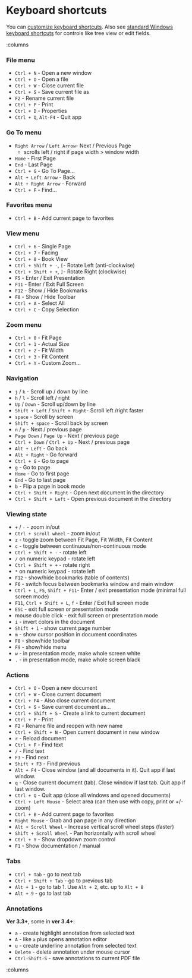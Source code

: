 # Keyboard shortcuts

You can [customize keyboard shortcuts](Customizing-keyboard-shortcuts.md). Also see [standard Windows keyboard shortcuts](https://support.microsoft.com/en-us/windows/keyboard-shortcuts-in-windows-dcc61a57-8ff0-cffe-9796-cb9706c75eec) for controls like tree view or edit fields.

:columns
### File menu

- `Ctrl + N` - Open a new window
- `Ctrl + O` - Open a file
- `Ctrl + W` - Close current file
- `Ctrl + S` - Save current file as
- `F2` - Rename current file
- `Ctrl + P` - Print
- `Ctrl + D` - Properties
- `Ctrl + Q`, `Alt-F4` - Quit app

### Go To menu

- `Right Arrow` / `Left Arrow`- Next / Previous Page
    - scrolls left / right if page width > window width
- `Home` - First Page
- `End` - Last Page
- `Ctrl + G` - Go To Page...
- `Alt + Left Arrow` - Back
- `Alt + Right Arrow` - Forward
- `Ctrl + F` - Find...

### Favorites menu

- `Ctrl + B` - Add current page to favorites

### View menu

- `Ctrl + 6` - Single Page
- `Ctrl + 7` - Facing
- `Ctrl + 8` - Book View
- `Ctrl + Shift + -`, `[`- Rotate Left (anti-clockwise)
- `Ctrl + Shift + +`, `]`- Rotate Right (clockwise)
- `F5` - Enter / Exit Presentation
- `F11` - Enter / Exit Full Screen
- `F12` - Show / Hide Bookmarks
- `F8` - Show / Hide Toolbar
- `Ctrl + A` - Select All
- `Ctrl + C` - Copy Selection

### Zoom menu

- `Ctrl + 0` - Fit Page
- `Ctrl + 1` - Actual Size
- `Ctrl + 2` - Fit Width
- `Ctrl + 3` - Fit Content
- `Ctrl + Y` - Custom Zoom...

### Navigation

- `j` / `k` - Scroll up / down by line
- `h` / `l` - Scroll left / right
- `Up` / `Down` - Scroll up/down by line
- `Shift + Left` / `Shift + Right`- Scroll left /right faster
- `space` - Scroll by screen
- `Shift + space` - Scroll back by screen
- `n` / `p` - Next / previous page
- `Page Down` /  `Page Up` - Next / previous page
- `Ctrl + Down` / `Ctrl + Up` - Next / previous page
- `Alt + Left` - Go back
- `Alt + Right` - Go forward
- `Ctrl + G` - Go to page
- `g` - Go to page
- `Home` - Go to first page
- `End` - Go to last page
- `b` - Flip a page in book mode
- `Ctrl + Shift + Right` - Open next document in the directory
- `Ctrl + Shift + Left` - Open previous document in the directory

### Viewing state

- `+` / `-` - zoom in/out
- `Ctrl + scroll wheel` - zoom in/out
- `z` - toggle zoom between Fit Page, Fit Width, Fit Content
- `c` - toggle between continuous/non-continuous mode
- `Ctrl + Shift + -` - rotate left
- `/` on numeric keypad - rotate left
- `Ctrl + Shift + +` - rotate right
- `*` on numeric keypad - rotate left
- `F12` - show/hide bookmarks (table of contents)
- `F6` - switch focus between bookmarks window and main window
- `Ctrl + L`, `F5`, `Shift + F11`- Enter / exit presentation mode (minimal full screen mode)
- `F11`, `Ctrl + Shift + L`, `f` - Enter / Exit full screen mode
- `ESC` - exit full screen or presentation mode
- mouse double click - exit full screen or presentation mode
- `i` - invert colors in the document
- `Shift + i` - show current page number
- `m` - show cursor position in document coordinates
- `F8` - show/hide toolbar
- `F9` - show/hide menu
- `w` - in presentation mode, make whole screen white
- `.` - in presentation mode, make whole screen black

### Actions

- `Ctrl + O` - Open a new document
- `Ctrl + W` - Close current document
- `Ctrl + F4` - Also close current document
- `Ctrl + S` - Save current document as...
- `Ctrl + Shift + S` - Create a link to current document
- `Ctrl + P` - Print
- `F2` - Rename file and reopen with new name
- `Ctrl + Shift + N` - Open current document in new window
- `r` - Reload document
- `Ctrl + F` - Find text
- `/` - Find text
- `F3` - Find next
- `Shift + F3` - Find previous
- `Alt + F4` - Close window (and all documents in it). Quit app if last window.
- `q` - Close current document (tab). Close window if last tab. Quit app if last window.
- `Ctrl + Q` - Quit app (close all windows and opened documents)
- `Ctrl + Left Mouse` - Select area (can then use with copy, print or +/- zoom)
- `Ctrl + B` - Add current page to favorites
- `Right Mouse` - Grab and pan page in any direction
- `Alt + Scroll Wheel` - Increase vertical scroll wheel steps (faster)
- `Shift + Scroll Wheel` - Pan horizontally with scroll wheel
- `Ctrl + Y` - Show dropdown zoom control
- `F1` - Show documentation / manual

### Tabs

- `Ctrl + Tab` - go to next tab
- `Ctrl + Shift + Tab` - go to previous tab
- `Alt + 1` - go to tab 1. Use `Alt + 2`, etc. up to `Alt + 8`
- `Alt + 9` - go to last tab

### Annotations

**Ver 3.3+**, some in **ver 3.4+**:

- `a` - create highlight annotation from selected text
- `A` - like `a` plus opens annotation editor
- `u` - create underline annotation from selected text
- `Delete` - delete annotation under mouse cursor
- `Ctrl-Shift-S` - save annotations to current PDF file

:columns
